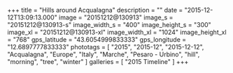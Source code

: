 +++
title = "Hills around Acqualagna"
description = ""
date = "2015-12-12T13:09:13.000"
image = "20151212@130913"
image_s = "20151212@130913-s"
image_width_s = "400"
image_height_s = "300"
image_xl = "20151212@130913-xl"
image_width_xl = "1024"
image_height_xl = "768"
gps_latitude = "43.6054999833333"
gps_longitude = "12.6897777833333"
phototags = [ "2015", "2015-12", "2015-12-12", "Acqualagna", "Europe", "Italy", "Marche", "Pesaro - Urbino", "hill", "morning", "tree", "winter" ]
galleries = [ "2015 Timeline" ]
+++
